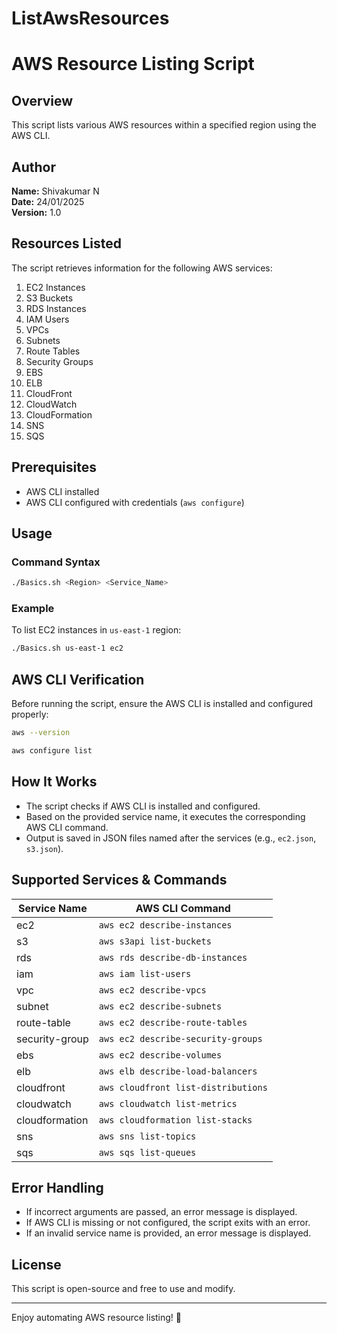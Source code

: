 # ListAwsResources

# AWS Resource Listing Script

## Overview
This script lists various AWS resources within a specified region using the AWS CLI.

## Author
**Name:** Shivakumar N  
**Date:** 24/01/2025  
**Version:** 1.0  

## Resources Listed
The script retrieves information for the following AWS services:
1. EC2 Instances
2. S3 Buckets
3. RDS Instances
4. IAM Users
5. VPCs
6. Subnets
7. Route Tables
8. Security Groups
9. EBS
10. ELB
11. CloudFront
12. CloudWatch
13. CloudFormation
14. SNS
15. SQS

## Prerequisites
- AWS CLI installed
- AWS CLI configured with credentials (`aws configure`)

## Usage
### Command Syntax
```bash
./Basics.sh <Region> <Service_Name>
```

### Example
To list EC2 instances in `us-east-1` region:
```bash
./Basics.sh us-east-1 ec2
```

## AWS CLI Verification
Before running the script, ensure the AWS CLI is installed and configured properly:
```bash
aws --version
```
```bash
aws configure list
```

## How It Works
- The script checks if AWS CLI is installed and configured.
- Based on the provided service name, it executes the corresponding AWS CLI command.
- Output is saved in JSON files named after the services (e.g., `ec2.json`, `s3.json`).

## Supported Services & Commands
| Service Name    | AWS CLI Command |
|---------------|----------------|
| ec2          | `aws ec2 describe-instances` |
| s3           | `aws s3api list-buckets` |
| rds          | `aws rds describe-db-instances` |
| iam          | `aws iam list-users` |
| vpc          | `aws ec2 describe-vpcs` |
| subnet       | `aws ec2 describe-subnets` |
| route-table  | `aws ec2 describe-route-tables` |
| security-group | `aws ec2 describe-security-groups` |
| ebs          | `aws ec2 describe-volumes` |
| elb          | `aws elb describe-load-balancers` |
| cloudfront   | `aws cloudfront list-distributions` |
| cloudwatch   | `aws cloudwatch list-metrics` |
| cloudformation | `aws cloudformation list-stacks` |
| sns          | `aws sns list-topics` |
| sqs          | `aws sqs list-queues` |

## Error Handling
- If incorrect arguments are passed, an error message is displayed.
- If AWS CLI is missing or not configured, the script exits with an error.
- If an invalid service name is provided, an error message is displayed.

## License
This script is open-source and free to use and modify.

---

Enjoy automating AWS resource listing! 🚀


